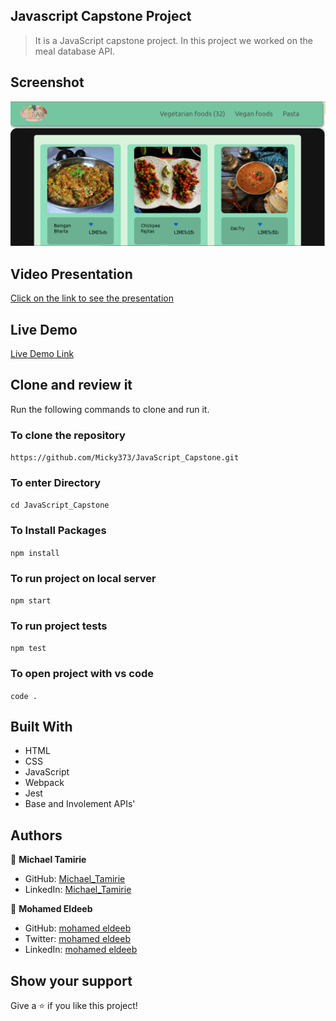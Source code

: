 ## Javascript Capstone Project

> It is a JavaScript capstone project. In this project we worked on the meal database API. 

## Screenshot

![screenshot](./src/images/Screenshot.PNG)

## Video Presentation

[Click on the link to see the presentation](https://drive.google.com/file/d/1Be5vMB7OQKVu-Azob_D1B5szfW1LVFqf/view?usp=sharing)


## Live Demo

[Live Demo Link](https://micky373.github.io/JavaScript_Capstone/dist/)

## Clone and review it

Run the following commands to clone and run it.

### To clone the repository

  `https://github.com/Micky373/JavaScript_Capstone.git`

### To enter Directory

`cd JavaScript_Capstone`

### To Install Packages

`npm install`

### To run project on local server

`npm start`

### To run project tests

`npm test`

### To open project with vs code 

`code .`

## Built With

- HTML
- CSS
- JavaScript
- Webpack
- Jest
- Base and Involement APIs'

## Authors

👤 **Michael Tamirie**

- GitHub: [Michael_Tamirie](https://github.com/Micky373)
- LinkedIn: [Michael_Tamirie](https://www.linkedin.com/in/michael-tamirie-288a331ab/)

👤 **Mohamed Eldeeb**

- GitHub: [mohamed eldeeb](https://github.com/eng-mohamed-eldeeb)
- Twitter: [mohamed eldeeb](https://twitter.com/eldeeb_3o)
- LinkedIn: [mohamed eldeeb](https://www.linkedin.com/in/mohamed-eldeeb-a69022206/)

## Show your support

Give a ⭐ if you like this project!

